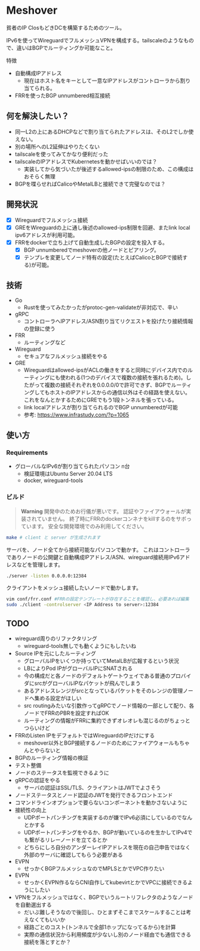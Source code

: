 # Meshover

貧者のIP ClosもどきDCを構築するためのツール。

IPv6を使ってWireguardでフルメッシュVPNを構成する。tailscaleのようなもので、違いはBGPでルーティングか可能なこと。

特徴
- 自動構成IPアドレス
  - 現在はホスト名をキーとして一意なIPアドレスがコントローラから割り当てられる。
- FRRを使ったBGP unnumbered相互接続

## 何を解決したい？

- 同一L2の上にあるDHCPなどで割り当てられたアドレスは、そのL2でしか使えない。
- 別の場所へのL2延伸はやりたくない
- tailscaleを使ってみてかなり便利だった
- tailscaleのIPアドレスでKubernetesを動かせばいいのでは？
  - 実装してから気づいたが後述するallowed-ipsの制限のため、この構成はおそらく無理
- BGPを喋らせればCalicoやMetalLBと接続できて完璧なのでは？

## 開発状況

- [x] Wireguardでフルメッシュ接続
- [x] GREをWireguardの上に通し後述のallowed-ips制限を回避、またlink local ipv6アドレスが利用可能。
- [x] FRRをdockerで立ち上げて自動生成したBGPの設定を投入する。
  - [x] BGP unnumberedでmeshoverの他ノードとピアリング。
  - [x] テンプレを変更してノード特有の設定(たとえばCalicoとBGPで接続する)が可能。

## 技術

- Go
  - Rustを使ってみたかったがprotoc-gen-validateが非対応で、辛い
- gRPC
  - コントローラへIPアドレス/ASN割り当てリクエストを投げたり接続情報の登録に使う
- FRR
  - ルーティングなど
- Wireguard
  - セキュアなフルメッシュ接続をやる
- GRE
  - Wireguardはallowed-ipsがACLの働きをすると同時にデバイス内でのルーティングにも使われる(1つのデバイスで複数の接続を張れるため)。したがって複数の接続それぞれを0.0.0.0/0で許可できず、BGPでルーティングしてもホストのIPアドレスからの通信以外はその経路を使えない。これをなんとかするためにGREでもう1段トンネルを張っている。
  - link localアドレスが割り当てられるのでBGP unnumberedが可能
  - 参考: https://www.infrastudy.com/?p=1065

## 使い方

### Requirements

- グローバルなIPv6が割り当てられたパソコン n台
  - 検証環境はUbuntu Server 20.04 LTS
  - docker, wireguard-tools

### ビルド

> **Warning**
> 開発中のためお行儀が悪いです。
> 認証やファイアウォールが実装されていません。
> 終了時にFRRのdockerコンネナをkillするのをサボっています。
> 安全な開発環境でのみ利用してください。


```bash
make # client と server が生成されます
```

サーバを、ノード全てから接続可能なパソコンで動かす。
これはコントローラでありノードの公開鍵と自動構成IPアドレス/ASN、wireguard接続用IPv6アドレスなどを管理します。

```bash
./server -listen 0.0.0.0:12384
```

クライアントをメッシュ接続したいノードで動かします。

```bash
vim conf/frr.conf #FRRの設定テンプレートが存在することを確認し、必要あれば編集
sudo ./client -controlserver <IP Address to server>:12384
```

## TODO

- wireguard周りのリファクタリング
  - wireguard-tools無しでも動くようにもしたいね
- Source IPを元にしたルーティング
  - グローバルIPをいくつか持っていてMetalLBが広報するという状況
  - LBによりPod IPがグローバルIPにSNATされる
  - 今の構成だと各ノードのデフォルトゲートウェイである普通のプロバイダにsrcがグローバルIPなパケットが飛んでしまう
  - あるアドレスレンジがsrcとなっているパケットをそのレンジの管理ノードへ集める設定がほしい
  - src routingみたいな引数作ってgRPCでノード情報の一部として配り、各ノードでFRRのPBRを設定すればOK
  - ルーティングの情報がFRRに集約できずオレオレも混じるのがちょっとつらいけど
- FRRのListen IPをデフォルトではWireguardのIPだけにする
  - meshover以外とBGP接続するノードのためにファイアウォールもちゃんとやらないと
- BGPのルーティング情報の検証
- テスト整備
- ノードのステータスを監視できるように
- gRPCの認証をやる
  - サーバの認証はSSL/TLS、クライアントはJWTでよさそう
- ノードステータスとノード認証のJWTを発行できるフロントエンド
- コマンドラインオプションで要らないコンポーネントを動かさないように
- 接続性の向上
  - UDPポートパンチングを実装するのが嫌でIPv6必須にしているのでなんとかする
  - UDPポートパンチングをやるか、BGPが動いているのを生かしてIPv4でも繋がるリレーノードを立てるとか
  - どちらにしろ自分のアンダーレイIPアドレスを現在の自己申告ではなく外部のサーバに確認してもらう必要がある
- EVPN
  - せっかくBGPフルメッシュなのでMPLSとかでVPC作りたい
- EVPN
  - せっかくEVPN作るならCNI自作してkubevirtとかでVPCに接続できるようにしたい
- VPNをフルメッシュではなく、BGPでいうルートリフレクタのようなノードを自動選出する
  - だいぶ難しそうなので後回し、ひとまずそこまでスケールすることは考えなくてもいいか
  - 経路ごとのコスト(トンネルで全部1ホップになってるから)を計算
  - 実際の通信状況から利用頻度が少ないし別のノード経由でも通信できる接続を落とすとか？
